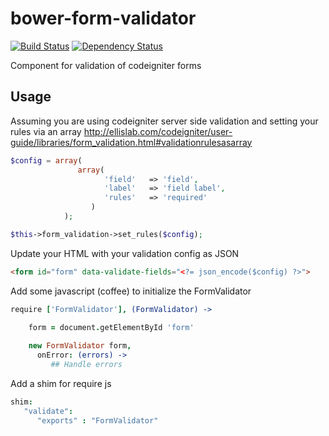 bower-form-validator
================
[![Build Status](https://travis-ci.org/thomaswelton/bower-form-validator.png)](https://travis-ci.org/thomaswelton/bower-form-validator)
[![Dependency Status](https://david-dm.org/thomaswelton/bower-form-validator.png)](https://david-dm.org/thomaswelton/bower-form-validator)

Component for validation of codeigniter forms

## Usage

Assuming you are using codeigniter server side validation and setting your rules via an array http://ellislab.com/codeigniter/user-guide/libraries/form_validation.html#validationrulesasarray

```php
$config = array(
               array(
                     'field'   => 'field', 
                     'label'   => 'field label', 
                     'rules'   => 'required'
                  )
            );

$this->form_validation->set_rules($config);
```

Update your HTML with your validation config as JSON

```html
<form id="form" data-validate-fields="<?= json_encode($config) ?>">
```

Add some javascript (coffee) to initialize the FormValidator

```coffee
require ['FormValidator'], (FormValidator) ->
	
	form = document.getElementById 'form'

	new FormValidator form,
      onError: (errors) ->
         ## Handle errors
```

Add a shim for require js
```coffee
shim:
   "validate":
      "exports" : "FormValidator"
```
